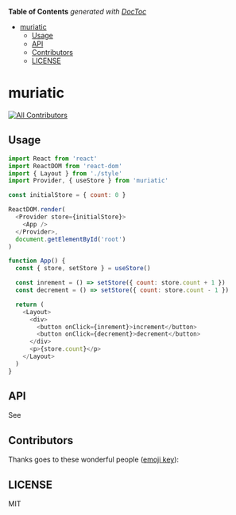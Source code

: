 <!-- START doctoc generated TOC please keep comment here to allow auto update -->
<!-- DON'T EDIT THIS SECTION, INSTEAD RE-RUN doctoc TO UPDATE -->
**Table of Contents**  *generated with [DocToc](https://github.com/thlorenz/doctoc)*

- [muriatic](#muriatic)
  - [Usage](#usage)
  - [API](#api)
  - [Contributors](#contributors)
  - [LICENSE](#license)

<!-- END doctoc generated TOC please keep comment here to allow auto update -->

# muriatic
[![All Contributors](https://img.shields.io/badge/all_contributors-1-orange.svg?style=flat-square)](#contributors)

## Usage

```js
import React from 'react'
import ReactDOM from 'react-dom'
import { Layout } from './style'
import Provider, { useStore } from 'muriatic'

const initialStore = { count: 0 }

ReactDOM.render(
  <Provider store={initialStore}>
    <App />
  </Provider>,
  document.getElementById('root')
)

function App() {
  const { store, setStore } = useStore()

  const inrement = () => setStore({ count: store.count + 1 })
  const decrement = () => setStore({ count: store.count - 1 })

  return (
    <Layout>
      <div>
        <button onClick={inrement}>increment</button>
        <button onClick={decrement}>decrement</button>
      </div>
      <p>{store.count}</p>
    </Layout>
  )
}
```

## API
See 

## Contributors
Thanks goes to these wonderful people ([emoji key](https://github.com/kentcdodds/all-contributors#emoji-key)):


## LICENSE
MIT
